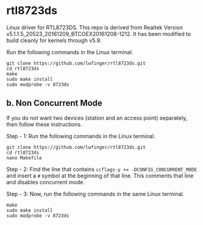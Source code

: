 # rtl8723ds
Linux driver for RTL8723DS. This repo is derived from Realtek Version
v5.1.1.5_20523_20161209_BTCOEX20161208-1212. It has been modified to
build cleanly for kernels through v5.9.

Run the following commands in the Linux terminal.

```
git clone https://github.com/lwfinger/rtl8723ds.git
cd rtl8723ds
make
sudo make install
sudo modprobe -v 8723ds

```

## b. Non Concurrent Mode
If you do not want two devices (station and an access point) separately, then follow these instructions.

Step - 1: Run the following commands in the Linux terminal. 
```
git clone https://github.com/lwfinger/rtl8723ds.git
cd rtl8723ds
nano Makefile
```

Step - 2: Find the line that contains `ccflags-y += -DCONFIG_CONCURRENT_MODE` and insert a `#` symbol at the beginning of that line.
 This comments that line and disables concurrent mode.

Step - 3: Now, run the following commands in the same Linux terminal.

```
make
sudo make install
sudo modprobe -v 8723ds
